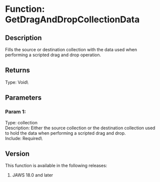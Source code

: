 # Function: GetDragAndDropCollectionData

## Description

Fills the source or destination collection with the data used when
performing a scripted drag and drop operation.

## Returns

Type: Void\

## Parameters

### Param 1:

Type: collection\
Description: Either the source collection or the destination collection
used to hold the data when performing a scripted drag and drop.\
Include: Required\

## Version

This function is available in the following releases:

1.  JAWS 18.0 and later
